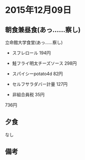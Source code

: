 # 2015年12月09日

## 朝食兼昼食(あっ……察し)

立命館大学食堂(あっ……察し)

* スフレロール 194円

* 鮭フライ明太チーズソース 298円

* スパイシーpotato4d 82円

* セルフサラダバー計量 127円

* 非組合員税 35円

736円	

## 夕食
なし

## 備考
